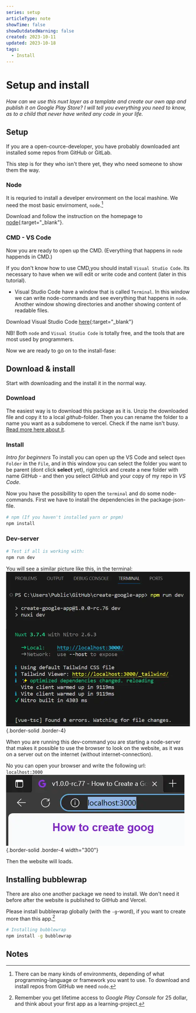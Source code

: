 ```yaml
---
series: setup
articleType: note
showTime: false
showOutdatedWarning: false
created: 2023-10-11
updated: 2023-10-18
tags:
  - Install
---
```


# Setup and install
*How can we use this nuxt layer as a template and create our own app and publish it on Google Play Store? I will tell you everything you need to know, as to a child that never have writed any code in your life.*

## Setup
If you are a open-cource-developer, you have probably downloaded ant installed some repos from GitHub or GitLab.


This step is for they who isn't there yet, they who need someone to show them the way.

### Node
It is requried to install a develper environment on the local mashine. We need the most basic envirnoment, `node`.[^1]

Download and follow the instruction on the homepage to [node](https://nodejs.org/en/download){:target="_blank"}.

### CMD - VS Code
Now you are ready to open up the CMD. (Everything that happens in `node` happends in CMD.)

If you don't know how to use CMD,you should install `Visual Studio Code`. Its necessary to have when we will edit or write code and content (later in this tutorial).
- Visual Studio Code have a window that is called `Terminal`. In this window we can write node-commands and see everything that happens in `node`. Another window showing directories and another showing content of readable files.

Download Visual Studio Code [here](https://code.visualstudio.com/){:target="_blank"}

NB! Both `node` and `Visual Studio Code` is totally free, and the tools that are most used by programmers.

Now we are ready to go on to the install-fase:

## Download & install
Start with downloading and the install it in the normal way.

### Download
The easiest way is to download this package as it is. Unzip the downloaded file and copy it to a local _github_-folder. Then you can rename the folder to a name you want as a subdomene to vercel. Check if the name isn't busy. [Read more here about it](/article/setup-and-deploy/deploy/github-and-vercel#check-if-a-subdomene-isnt-busy).

### Install
_Intro for beginners_
To install you can open up the VS Code and select `Open Folder` in the `File`, and in this window you can select the folder you want to be parent (dont click **select** yet), rightclick and create a new folder with name _GitHub_ - and then you select _GitHub_ and your copy of my repo in _VS Code_.

Now you have the possibillity to open the `terminal` and do some node-commands.
First we have to install the dependencies in the package-json-file.

```bash
# npm (If you haven't installed yarn or pnpm)
npm install
```

### Dev-server
```bash
# Test if all is working with:
npm run dev
```
You will see a similar picture like this, in the terminal:
![Screen Clip of the terminal on the command: npm run dev](./npm-run-dev.webp#60 "Screen Clip of the terminal on the command: npm run dev"){.border-solid .border-4}

When you are running this dev-command you are starting a node-server that makes it possible to use the browser to look on the website, as it was on a server out on the internet (without internet-connection).

No you can open your browser and write the following url:  
`localhost:3000`
![Image of url to localhost](./localhost3000.webp "Image of url to localhost:3000"){.border-solid .border-4 width="300"}

Then the website will loads. 

## Installing bubblewrap
There are also one another package we need to install. We don't need it before after the website is published to GitHub and Vercel. 

Please install bubblewrap globally (with the `-g`-word), if you want to create more than this app.[^2]
```bash
# Installing bubblewrap
npm install -g bubblewrap
```
## Notes

[^1]: There can be many kinds of environments, depending of what programming-language or framework you want to use. To download and install repos from GitHub we need `node`.

[^2]: Remember you get lifetime access to _Google Play Console_ for 25 dollar, and think about your first app as a learning-project. 

<!-- 
Made by laywer Kyrie Eleison 2023.
-->